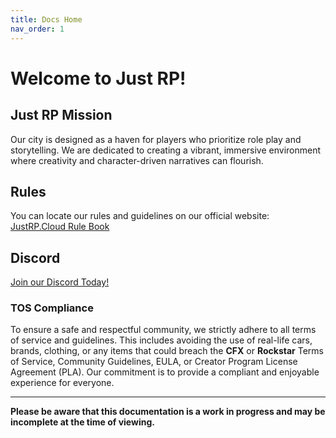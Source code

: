 ```yaml
---
title: Docs Home
nav_order: 1
---
```

# Welcome to Just RP!

## Just RP Mission

Our city is designed as a haven for players who prioritize role play and storytelling. We are dedicated to creating a vibrant, immersive environment where creativity and character-driven narratives can flourish.

## Rules

You can locate our rules and guidelines on our official website: [JustRP.Cloud Rule Book](https://justrp.cloud/rules.html)

## Discord

[Join our Discord Today!](https://discord.gg/JWJaBcpP8R) 

### TOS Compliance

To ensure a safe and respectful community, we strictly adhere to all terms of service and guidelines. This includes avoiding the use of real-life cars, brands, clothing, or any items that could breach the **CFX** or **Rockstar** Terms of Service, Community Guidelines, EULA, or Creator Program License Agreement (PLA). Our commitment is to provide a compliant and enjoyable experience for everyone.

---

**Please be aware that this documentation is a work in progress and may be incomplete at the time of viewing.**
